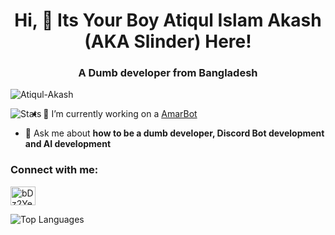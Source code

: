 <h1 align="center">Hi, 👋 Its Your Boy Atiqul Islam Akash (AKA Slinder) Here!</h1>
<h3 align="center">A Dumb developer from Bangladesh</h3>

<p align="left"> <img src="https://komarev.com/ghpvc/?username=Atiqul-Akash&label=Profile%20views&color=0e75b6&style=flat" alt="Atiqul-Akash" /> </p>

<img align="left" alt="Stats" src="https://github-readme-stats.vercel.app/api?username=Atiqul-Akash&&&show_icons=true&theme=tokyonight">



- 🔭 I’m currently working on a [AmarBot](https://github.com/Atiqul-Akash/amarbot.py)

- 💬 Ask me about **how to be a dumb developer, Discord Bot development and AI development**

<h3 align="left">Connect with me:</h3>
<p align="left">
<a href="https://discord.gg/fEe8SbwPxu" target="blank"><img align="center" src="https://raw.githubusercontent.com/rahuldkjain/github-profile-readme-generator/master/src/images/icons/Social/discord.svg" alt="bDz2Ye5pbM" height="30" width="40" /></a>
</p>
<img align="left" alt="Top Languages" src=""><br>
